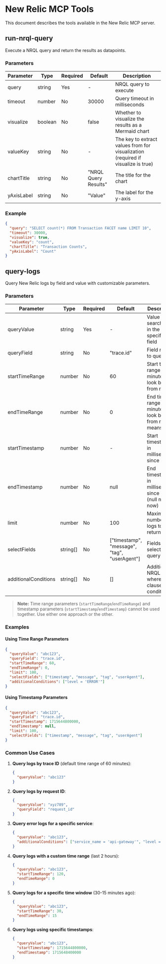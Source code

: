 # New Relic MCP Tools

This document describes the tools available in the New Relic MCP server.

## run-nrql-query

Execute a NRQL query and return the results as datapoints.

### Parameters

| Parameter | Type | Required | Default | Description |
|-----------|------|----------|---------|-------------|
| query | string | Yes | - | NRQL query to execute |
| timeout | number | No | 30000 | Query timeout in milliseconds |
| visualize | boolean | No | false | Whether to visualize the results as a Mermaid chart |
| valueKey | string | No | - | The key to extract values from for visualization (required if visualize is true) |
| chartTitle | string | No | "NRQL Query Results" | The title for the chart |
| yAxisLabel | string | No | "Value" | The label for the y-axis |

### Example

```json
{
  "query": "SELECT count(*) FROM Transaction FACET name LIMIT 10",
  "timeout": 30000,
  "visualize": true,
  "valueKey": "count",
  "chartTitle": "Transaction Counts",
  "yAxisLabel": "Count"
}
```

## query-logs

Query New Relic logs by field and value with customizable parameters.

### Parameters

| Parameter | Type | Required | Default | Description |
|-----------|------|----------|---------|-------------|
| queryValue | string | Yes | - | Value to search for in the specified field |
| queryField | string | No | "trace.id" | Field name to query on |
| startTimeRange | number | No | 60 | Start time range in minutes to look back from now |
| endTimeRange | number | No | 0 | End time range in minutes to look back from now (0 means now) |
| startTimestamp | number | No | - | Start timestamp in milliseconds since epoch |
| endTimestamp | number | No | null | End timestamp in milliseconds since epoch (null means now) |
| limit | number | No | 100 | Maximum number of logs to return |
| selectFields | string[] | No | ["timestamp", "message", "tag", "userAgent"] | Fields to select in the query |
| additionalConditions | string[] | No | [] | Additional NRQL where clause conditions |

> **Note:** Time range parameters (`startTimeRange`/`endTimeRange`) and timestamp parameters (`startTimestamp`/`endTimestamp`) cannot be used together. Use either one approach or the other.

### Examples

#### Using Time Range Parameters

```json
{
  "queryValue": "abc123",
  "queryField": "trace.id",
  "startTimeRange": 60,
  "endTimeRange": 0,
  "limit": 100,
  "selectFields": ["timestamp", "message", "tag", "userAgent"],
  "additionalConditions": ["level = 'ERROR'"]
}
```

#### Using Timestamp Parameters

```json
{
  "queryValue": "abc123",
  "queryField": "trace.id",
  "startTimestamp": 1715644800000,
  "endTimestamp": null,
  "limit": 100,
  "selectFields": ["timestamp", "message", "tag", "userAgent"]
}
```

### Common Use Cases

1. **Query logs by trace ID** (default time range of 60 minutes):
   ```json
   {
     "queryValue": "abc123"
   }
   ```

2. **Query logs by request ID**:
   ```json
   {
     "queryValue": "xyz789",
     "queryField": "request_id"
   }
   ```

3. **Query error logs for a specific service**:
   ```json
   {
     "queryValue": "abc123",
     "additionalConditions": ["service_name = 'api-gateway'", "level = 'ERROR'"]
   }
   ```

4. **Query logs with a custom time range** (last 2 hours):
   ```json
   {
     "queryValue": "abc123",
     "startTimeRange": 120,
     "endTimeRange": 0
   }
   ```

5. **Query logs for a specific time window** (30-15 minutes ago):
   ```json
   {
     "queryValue": "abc123",
     "startTimeRange": 30,
     "endTimeRange": 15
   }
   ```

6. **Query logs using specific timestamps**:
   ```json
   {
     "queryValue": "abc123",
     "startTimestamp": 1715644800000,
     "endTimestamp": 1715648400000
   }